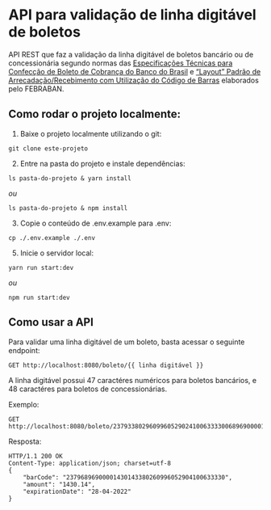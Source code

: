 # API para validação de linha digitável de boletos

API REST que faz a validação da linha digitável de boletos bancário ou de concessionária segundo normas das [Especificações Técnicas para Confecção de Boleto de Cobrança do Banco do Brasil](https://storage.googleapis.com/slite-api-files-production/files/b8def5e9-f732-4749-88ea-25270cb71c4d/Titulo.pdf) e [“Layout” Padrão de Arrecadação/Recebimento com Utilização do Código de Barras](https://storage.googleapis.com/slite-api-files-production/files/222c4ec7-9056-4149-aa42-e66b135f523a/Convenio.pdf) elaborados pelo FEBRABAN.


## Como rodar o projeto localmente:

1. Baixe o projeto localmente utilizando o git:
```
git clone este-projeto
```
2. Entre na pasta do projeto e instale dependências:
```
ls pasta-do-projeto & yarn install
```
*ou*
```
ls pasta-do-projeto & npm install
```
3. Copie o conteúdo de .env.example para .env:
```
cp ./.env.example ./.env
```
5. Inicie o servidor local:
```
yarn run start:dev
```
*ou*
```
npm run start:dev
```

## Como usar a API

Para validar uma linha digitável de um boleto, basta acessar o seguinte endpoint:
```
GET http://localhost:8080/boleto/{{ linha digitável }}
```
A linha digitável possui 47 caractéres numéricos para boletos bancários, e 48 caractéres para boletos de concessionárias.

Exemplo:
```
GET http://localhost:8080/boleto/23793380296099605290241006333300689690000143014
```
Resposta:
```
HTTP/1.1 200 OK
Content-Type: application/json; charset=utf-8
{
	"barCode": "23796896900001430143380260996052904100633330",
	"amount": "1430.14",
	"expirationDate": "28-04-2022"
}
```
